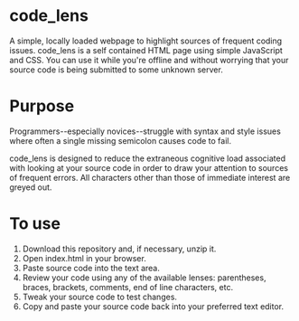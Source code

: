 # code_lens
A simple, locally loaded webpage to highlight sources of frequent coding issues. code_lens is a self contained HTML page using simple JavaScript and CSS. You can use it while you're offline and without worrying that your source code is being submitted to some unknown server.

# Purpose
Programmers--especially novices--struggle with syntax and style issues where often a single missing semicolon causes code to fail.

code_lens is designed to reduce the extraneous cognitive load associated with looking at your source code in order to draw your attention to sources of frequent errors. All characters other than those of immediate interest are greyed out.

# To use
1. Download this repository and, if necessary, unzip it.
2. Open index.html in your browser.
3. Paste source code into the text area.
4. Review your code using any of the available lenses: parentheses, braces, brackets, comments, end of line characters, etc.
5. Tweak your source code to test changes.
6. Copy and paste your source code back into your preferred text editor.
